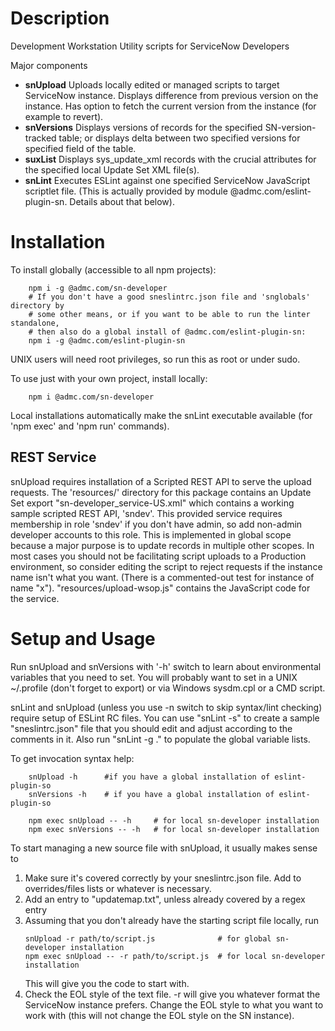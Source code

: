 # Description
Development Workstation Utility scripts for ServiceNow Developers

Major components
* **snUpload**  Uploads locally edited or managed scripts to target ServiceNow instance.
                Displays difference from previous version on the instance.
                Has option to fetch the current version from the instance (for example to revert).
* **snVersions**  Displays versions of records for the specified SN-version-tracked table;
                  or displays delta between two specified versions for specified field of the table.
* **suxList**  Displays sys_update_xml records with the crucial attributes for the specified local
               Update Set XML file(s).
* **snLint**  Executes ESLint against one specified ServiceNow JavaScript scriptlet file.
              (This is actually provided by module @admc.com/eslint-plugin-sn.
              Details about that below).

# Installation
To install globally (accessible to all npm projects):
```
    npm i -g @admc.com/sn-developer
    # If you don't have a good sneslintrc.json file and 'snglobals' directory by
    # some other means, or if you want to be able to run the linter standalone,
    # then also do a global install of @admc.com/eslint-plugin-sn:
    npm i -g @admc.com/eslint-plugin-sn
```
UNIX users will need root privileges, so run this as root or under sudo.

To use just with your own project, install locally:
```
    npm i @admc.com/sn-developer
```
Local installations automatically make the snLint executable available (for
'npm exec' and 'npm run' commands).

##  REST Service
snUpload requires installation of a Scripted REST API to serve the upload requests.
The 'resources/' directory for this package contains an Update Set export
"sn-developer_service-US.xml" which contains a working sample scripted REST API, 'sndev'.
This provided service requires membership in role 'sndev' if you don't have admin,
so add non-admin developer accounts to this role.
This is implemented in global scope because a major purpose is to update records in multiple
other scopes.
In most cases you should not be facilitating script uploads to a Production environment, so
consider editing the script to reject requests if the instance name isn't what you want.
(There is a commented-out test for instance of name "x").
"resources/upload-wsop.js" contains the JavaScript code for the service.

# Setup and Usage

Run snUpload and snVersions with '-h' switch to learn about environmental variables that you
need to set.
You will probably want to set in a UNIX ~/.profile (don't forget to export) or via Windows
sysdm.cpl or a CMD script.

snLint and snUpload (unless you use -n switch to skip syntax/lint checking)
require setup of ESLint RC files.
You can use "snLint -s" to create a sample "sneslintrc.json" file that you should
edit and adjust according to the comments in it.
Also run "snLint -g ." to populate the global variable lists.

To get invocation syntax help:
```
    snUpload -h      #if you have a global installation of eslint-plugin-so 
    snVersions -h    # if you have a global installation of eslint-plugin-so

    npm exec snUpload -- -h     # for local sn-developer installation
    npm exec snVersions -- -h   # for local sn-developer installation
```

To start managing a new source file with snUpload, it usually makes sense to
1. Make sure it's covered correctly by your sneslintrc.json file.
   Add to overrides/files lists or whatever is necessary.
1. Add an entry to "updatemap.txt", unless already covered by a regex entry
1. Assuming that you don't already have the starting script file locally, run
    ```
    snUpload -r path/to/script.js              # for global sn-developer installation
    npm exec snUpload -- -r path/to/script.js  # for local sn-developer installation
    ```
    This will give you the code to start with.
1. Check the EOL style of the text file.  -r will give you whatever format the ServiceNow
   instance prefers.  Change the EOL style to what you want to work with (this will not change
   the EOL style on the SN instance).

